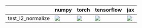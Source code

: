 |                   | numpy                                                                                                                                                                              | torch                                                                                                                                                                                  | tensorflow                                                                                                                                                                             | jax                                                                                                                                                                                |
|:------------------|:-----------------------------------------------------------------------------------------------------------------------------------------------------------------------------------|:---------------------------------------------------------------------------------------------------------------------------------------------------------------------------------------|:---------------------------------------------------------------------------------------------------------------------------------------------------------------------------------------|:-----------------------------------------------------------------------------------------------------------------------------------------------------------------------------------|
| test_l2_normalize | <a href="https://github.com/unifyai/ivy/actions/runs/3991269483/jobs/6845891389" rel="noopener noreferrer" target="_blank"><img src=https://img.shields.io/badge/-failure-red></a> | <a href="https://github.com/unifyai/ivy/actions/runs/3979922697/jobs/6822659287" rel="noopener noreferrer" target="_blank"><img src=https://img.shields.io/badge/-success-success></a> | <a href="https://github.com/unifyai/ivy/actions/runs/3979922697/jobs/6822659287" rel="noopener noreferrer" target="_blank"><img src=https://img.shields.io/badge/-success-success></a> | <a href="https://github.com/unifyai/ivy/actions/runs/3991269483/jobs/6845895783" rel="noopener noreferrer" target="_blank"><img src=https://img.shields.io/badge/-failure-red></a> |